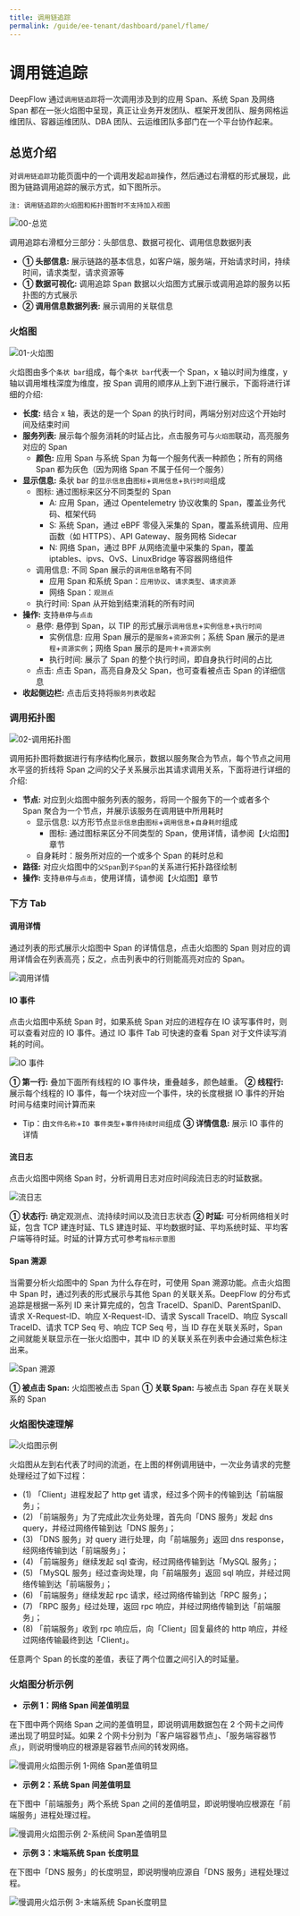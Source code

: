 ```yaml
---
title: 调用链追踪
permalink: /guide/ee-tenant/dashboard/panel/flame/
---
```


# 调用链追踪

DeepFlow 通过`调用链追踪`将一次调用涉及到的应用 Span、系统 Span 及网络 Span 都在一张火焰图中呈现，真正让业务开发团队、框架开发团队、服务网格运维团队、容器运维团队、DBA 团队、云运维团队多部门在一个平台协作起来。

## 总览介绍

对`调用链追踪`功能页面中的一个调用发起`追踪`操作，然后通过右滑框的形式展现，此图为链路调用追踪的展示方式，如下图所示。

```
注: 调用链追踪的火焰图和拓扑图暂时不支持加入视图
```

![00-总览](https://yunshan-guangzhou.oss-cn-beijing.aliyuncs.com/pub/pic/2024051466431461b3f38.png)

调用追踪右滑框分三部分：头部信息、数据可视化、调用信息数据列表

- **① 头部信息:** 展示链路的基本信息，如客户端，服务端，开始请求时间，持续时间，请求类型，请求资源等
- **① 数据可视化:** 调用追踪 Span 数据以火焰图方式展示或调用追踪的服务以拓扑图的方式展示
- **② 调用信息数据列表:** 展示调用的关联信息

### 火焰图

![01-火焰图](https://yunshan-guangzhou.oss-cn-beijing.aliyuncs.com/pub/pic/2023091965095885c540d.png)

火焰图由多个`条状 bar`组成，每个`条状 bar`代表一个 Span，x 轴以时间为维度，y 轴以调用堆栈深度为维度，按 Span 调用的顺序从上到下进行展示，下面将进行详细的介绍:

- **长度:** 结合 x 轴，表达的是一个 Span 的执行时间，两端分别对应这个开始时间及结束时间
- **服务列表:** 展示每个服务消耗的时延占比，点击服务可与`火焰图`联动，高亮服务对应的 Span
  - **颜色:** 应用 Span 与系统 Span 为每一个服务代表一种颜色；所有的网络 Span 都为灰色（因为网络 Span 不属于任何一个服务）
- **显示信息:** 条状 bar 的`显示信息`由`图标`+`调用信息`+`执行时间`组成
  - 图标: 通过图标来区分不同类型的 Span
    - A: 应用 Span，通过 Opentelemetry 协议收集的 Span，覆盖业务代码、框架代码
    - S: 系统 Span，通过 eBPF 零侵入采集的 Span，覆盖系统调用、应用函数（如 HTTPS）、API Gateway、服务网格 Sidecar
    - N: 网络 Span，通过 BPF 从网络流量中采集的 Span，覆盖 iptables、ipvs、OvS、LinuxBridge 等容器网络组件
  - 调用信息: 不同 Span 展示的`调用信息`略有不同
    - 应用 Span 和系统 Span：`应用协议`、`请求类型`、`请求资源`
    - 网络 Span：`观测点`
  - 执行时间: Span 从开始到结束消耗的所有时间
- **操作:** 支持`悬停`与`点击`
  - 悬停: 悬停到 Span，以 TIP 的形式展示`调用信息`+`实例信息`+`执行时间`
    - 实例信息: 应用 Span 展示的是`服务`+`资源实例`；系统 Span 展示的是`进程`+`资源实例`；网络 Span 展示的是`网卡`+`资源实例`
    - 执行时间: 展示了 Span 的整个执行时间，即自身执行时间的占比
  - 点击: 点击 Span，高亮自身及父 Span，也可查看被点击 Span 的详细信息
- **收起侧边栏:** 点击后支持将`服务列表`收起

### 调用拓扑图

![02-调用拓扑图](https://yunshan-guangzhou.oss-cn-beijing.aliyuncs.com/pub/pic/2023091965095886aa8de.png)

调用拓扑图将数据进行有序结构化展示，数据以服务聚合为节点，每个节点之间用水平竖的折线将 Span 之间的父子关系展示出其请求调用关系，下面将进行详细的介绍:

- **节点:** 对应到火焰图中服务列表的服务，将同一个服务下的一个或者多个 Span 聚合为一个节点，并展示该服务在调用链中所用耗时
  - 显示信息: 以方形节点`显示信息`由`图标`+`调用信息`+`自身耗时`组成
    - 图标: 通过图标来区分不同类型的 Span，使用详情，请参阅【火焰图】章节
  - 自身耗时：服务所对应的一个或多个 Span 的耗时总和
- **路径:** 对应火焰图中的`父Span`到`子Span`的关系进行拓扑路径绘制
- **操作:** 支持`悬停`与`点击`，使用详情，请参阅【火焰图】章节

### 下方 Tab

#### 调用详情

通过列表的形式展示火焰图中 Span 的详情信息，点击火焰图的 Span 则对应的调用详情会在列表高亮；反之，点击列表中的行则能高亮对应的 Span。

![调用详情](https://yunshan-guangzhou.oss-cn-beijing.aliyuncs.com/pub/pic/202405146643145809589.png)

#### IO 事件

点击火焰图中系统 Span 时，如果系统 Span 对应的进程存在 IO 读写事件时，则可以查看对应的 IO 事件。通过 IO 事件 Tab 可快速的查看 Span 对于文件读写消耗的时间。

![IO 事件](https://yunshan-guangzhou.oss-cn-beijing.aliyuncs.com/pub/pic/202405146643145f4f784.png)

**① 第一行:** 叠加下面所有线程的 IO 事件块，重叠越多，颜色越重。
**② 线程行:** 展示每个线程的 IO 事件，每一个块对应一个事件，块的长度根据 IO 事件的开始时间与结束时间计算而来

- Tip：由`文件名称`+`IO 事件类型`+`事件持续时间`组成
  **③ 详情信息:** 展示 IO 事件的详情

#### 流日志

点击火焰图中网络 Span 时，分析调用日志对应时间段流日志的时延数据。

![流日志](https://yunshan-guangzhou.oss-cn-beijing.aliyuncs.com/pub/pic/202405146643145d06086.png)

**① 状态行:** 确定观测点、流持续时间以及流日志状态
**② 时延:** 可分析网络相关时延，包含 TCP 建连时延、TLS 建连时延、平均数据时延、平均系统时延、平均客户端等待时延。时延的计算方式可参考`指标示意图`

#### Span 溯源

当需要分析火焰图中的 Span 为什么存在时，可使用 Span 溯源功能。点击火焰图中 Span 时，通过列表的形式展示与其他 Span 的关联关系。DeepFlow 的分布式追踪是根据一系列 ID 来计算完成的，包含 TraceID、SpanID、ParentSpanID、请求 X-Request-ID、响应 X-Request-ID、请求 Syscall TraceID、响应 Syscall TraceID、请求 TCP Seq 号、响应 TCP Seq 号，当 ID 存在关联关系时，Span 之间就能关联显示在一张火焰图中，其中 ID 的关联关系在列表中会通过紫色标注出来。

![Span 溯源](https://yunshan-guangzhou.oss-cn-beijing.aliyuncs.com/pub/pic/2024051466431459e1b6e.png)

**① 被点击 Span:** 火焰图被点击 Span
**① 关联 Span:** 与被点击 Span 存在关联关系的 Span

### 火焰图快速理解

![火焰图示例](https://yunshan-guangzhou.oss-cn-beijing.aliyuncs.com/pub/pic/20240403660d2abc86b21.png)

火焰图从左到右代表了时间的流逝，在上图的样例调用链中，一次业务请求的完整处理经过了如下过程：

- (1) 「Client」进程发起了 http get 请求，经过多个网卡的传输到达「前端服务」；
- (2) 「前端服务」为了完成此次业务处理，首先向「DNS 服务」发起 dns query，并经过网络传输到达「DNS 服务」；
- (3) 「DNS 服务」对 query 进行处理，向「前端服务」返回 dns response，经网络传输到达「前端服务」；
- (4) 「前端服务」继续发起 sql 查询，经过网络传输到达「MySQL 服务」；
- (5) 「MySQL 服务」经过查询处理，向「前端服务」返回 sql 响应，并经过网络传输到达「前端服务」；
- (6) 「前端服务」继续发起 rpc 请求，经过网络传输到达「RPC 服务」；
- (7) 「RPC 服务」经过处理，返回 rpc 响应，并经过网络传输到达「前端服务」；
- (8) 「前端服务」收到 rpc 响应后，向「Client」回复最终的 http 响应，并经过网络传输最终到达「Client」。

任意两个 Span 的长度的差值，表征了两个位置之间引入的时延量。

### 火焰图分析示例

- **示例 1：网络 Span 间差值明显**

在下图中两个网络 Span 之间的差值明显，即说明调用数据包在 2 个网卡之间传递出现了明显时延。如果 2 个网卡分别为「客户端容器节点」、「服务端容器节点」，则说明慢响应的根源是容器节点间的转发网络。

![慢调用火焰图示例 1-网络 Span差值明显](https://yunshan-guangzhou.oss-cn-beijing.aliyuncs.com/pub/pic/20240403660d2926ceffc.png)

- **示例 2：系统 Span 间差值明显**

在下图中「前端服务」两个系统 Span 之间的差值明显，即说明慢响应根源在「前端服务」进程处理过程。

![慢调用火焰图示例 2-系统间 Span差值明显](https://yunshan-guangzhou.oss-cn-beijing.aliyuncs.com/pub/pic/20240403660d292867f8b.png)

- **示例 3：末端系统 Span 长度明显**

在下图中「DNS 服务」的长度明显，即说明慢响应源自「DNS 服务」进程处理过程。

![慢调用火焰示例 3-末端系统 Span长度明显](https://yunshan-guangzhou.oss-cn-beijing.aliyuncs.com/pub/pic/20240403660d292a82a96.png)
